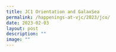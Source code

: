 ```yaml
---
title: JC1 Orientation and GalaxSea
permalink: /happenings-at-vjc/2023/jco/
date: 2023-02-03
layout: post
description: ""
image: ""
---
```

